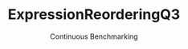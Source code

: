 ---
layout: default
title: ExpressionReorderingQ3
subtitle: Continuous Benchmarking
selected: 
expanded: Benchmarking
benchmark: /individual_results/ExpressionReorderingQ3.html
---